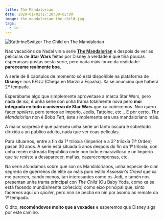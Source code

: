 ```yaml
---
title: The Mandalorian
date: 2020-01-02T17:20:00+02:00
image: the-mandalorian-the-child.jpg
tags:
  - tv
---
```


![KathrineSwitzer](the-mandalorian-the-child.jpg)
The Child en The Mandalorian



Nas vacacións de Nadal vin a serie **[The Mandalorian](https://www.imdb.com/title/tt8111088/)** e despois de ver as películas de **Star Wars** feitas por Disney a verdade é que tiña poucas esperanzas postas nesta serie, pero nada máis lonxe da realidade: **pareceume realmente boa**.

A serie de 8 capítulos de momento só está dispoñible na plataforma de **Disney+** nos EEUU (Chega en Marzo a España). Xa se anunciou que haberá 2º tempada.

Esperábame algo que simplemente aproveitase a marca Star Wars, pero nada de iso, é unha serie con unha trama totalmente nova pero **moi integrada en todo o universo de Star Wars** que xa coñecemos. Non quero facer *spoilers*, pero temos ao Imperio, Jedis, Tattoine, etc… E por certo, *The Mandalorian* non é *Boba Fett*, éste simplemente era una mandaloriano máis.

A maior sorpresa é que pareceu unha serie un tanto oscura e sobretodo dirixida a un público adulto, nada que ver coas películas.

Para situarnos, entre a fin da 1ª triloxía (Imperio) e a 3º triloxía (1ª Orden) pasan 30 anos. A serie está situada 5 anos despois do fin da 1ª triloxía, con unha recén estreada República onde non todo é maravilloso e un Imperio que se resiste a desaparecer, mafias, cazarecompensas, etc.

Na serie afondamos sobre qué son os Mandalorianos, unha especie de clan segredo de guerreiros de élite ao máis puro estilo *Assassin's Creed* que xa me parecen, cando menos, tan interesantes como os Jedi, e tamén nos presentan unha trama principal con *The Child* (Ou Baby Yoda, como xa se está facendo mundialmente coñecido) como eixo principal que, sinto facervos aquí un *spoiler*, pero non se pecha en nin por asomo ao remate da 1º tempada.

O dito, **recoméndovos moito que a vexades** e esperemos que Disney siga por este camiño.
